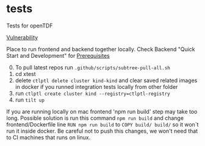 # tests
Tests for openTDF

[Vulnerability](vulnerability)

Place to run frontend and backend together locally.
Check Backend "Quick Start and Development" for [Prerequisites](https://github.com/opentdf/backend#prerequisites)

0) To pull latest repos run `.github/scripts/subtree-pull-all.sh`
1) cd xtest
2) delete `ctlptl delete cluster kind-kind` and clear saved related images in docker if you runned integration tests locally from other folder
3) run `ctlptl create cluster kind --registry=ctlptl-registry`
4) run `tilt up`

If you are running locally on mac frontend 'npm run build' step may take too long. Possible solution is run this
command `npm run build` and change frontend/Dockerfile line `RUN npm run build` to `COPY build/ build/` so it won`t
run it inside docker. Be careful not to push this changes, we won't need that to CI machines that runs on linux.